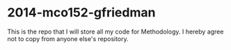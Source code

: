 2014-mco152-gfriedman
=====================
This is the repo that I will store all my code for Methodology.
I hereby agree not to copy from anyone else's repository.


